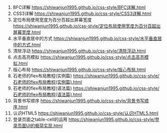 1. BFC详解  https://shiwanjun1995.github.io/css-style/BFC详解.html
2. CSS3详解 https://shiwanjun1995.github.io/css-style/CSS3详解.html
3. 定位布局使用宽度为百分百超出屏幕宽度 https://shiwanjun1995.github.io/css-style/定位布局使用宽度为百分百超出屏幕宽度.html
4. 水平垂直居中的方式  https://shiwanjun1995.github.io/css-style/水平垂直居中的方式.html
5. 清除浮动 https://shiwanjun1995.github.io/css-style/清除浮动.html
6. 点击高亮模拟 https://shiwanjun1995.github.io/css-style/点击高亮模拟.html
7. 版心布局 https://shiwanjun1995.github.io/css-style/版心布局.html
8. 石老师的flex布局教程(实例篇)  https://shiwanjun1995.github.io/css-style/石老师的flex布局教程(实例篇).html
9. 石老师的flex布局教程(语法篇)  https://shiwanjun1995.github.io/css-style/石老师的flex布局教程(语法篇).html
10. 背景书写顺序  https://shiwanjun1995.github.io/css-style/背景书写顺序.html
11. 认识HTML5 https://shiwanjun1995.github.io/css-style/认识HTML5.html
12. 登录页面之table-cell的运用  https://shiwanjun1995.github.io/css-style/登录页面UI的极简实现.html
